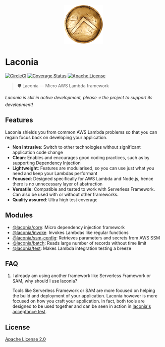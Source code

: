 <p align="center">
  <img alt="Laconia" src="docs/shield.png">
</p>

# Laconia

[![CircleCI](https://circleci.com/gh/ceilfors/laconia/tree/master.svg?style=shield)](https://circleci.com/gh/ceilfors/laconia/tree/master)
[![Coverage Status](https://coveralls.io/repos/github/ceilfors/laconia/badge.svg?branch=master)](https://coveralls.io/github/ceilfors/laconia?branch=master)
[![Apache License](https://img.shields.io/badge/license-Apache-blue.svg)](LICENSE)

> 🛡️ Laconia — Micro AWS Lambda framework

_Laconia is still in active development, please ⭐ the project to support its development!_

## Features

Laconia shields you from common AWS Lambda problems so that you can regain focus back
on developing your application.

* **Non intrusive**: Switch to other technologies without significant application code change
* **Clean**: Enables and encourages good coding practices, such as by supporting Dependency Injection
* **Lightweight**: Features are modularised, so you can use just what you need and keep your Lambdas performant
* **Focused**: Designed specifically for AWS Lambda and Node.js, hence there is no unnecessary layer of abstraction
* **Versatile**: Compatible and tested to work with Serverless Framework. Can also be used with or without other frameworks.
* **Quality assured**: Ultra high test coverage

## Modules

* [@laconia/core](packages/laconia-core/README.md): Micro dependency injection framework
* [@laconia/invoke](packages/laconia-invoke/README.md): Invokes Lambdas like regular functions
* [@laconia/ssm-config](packages/laconia-ssm-config/README.md): Retrieves parameters and secrets from AWS SSM
* [@laconia/batch](packages/laconia-batch/README.md): Reads large number of records without time limit
* [@laconia/test](packages/laconia-test/README.md): Makes Lambda integration testing a breeze

## FAQ

1.  I already am using another framework like Serverless Framework or SAM, why should I use laconia?

    Tools like Serverless Framework or SAM are more focused on helping the
    build and deployment of your application. Laconia however is more focused on
    how you craft your application. In fact, both tools are designed to be used together and
    can be seen in action in [laconia's acceptance test](packages/laconia-acceptance-test).

## License

[Apache License 2.0](LICENSE)
